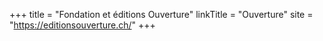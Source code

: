 +++
title = "Fondation et éditions Ouverture"
linkTitle = "Ouverture"
site = "https://editionsouverture.ch/"
+++